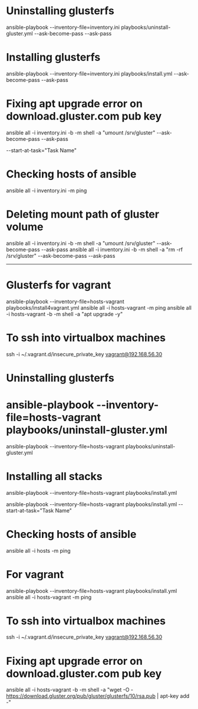 # Uninstalling glusterfs
ansible-playbook --inventory-file=inventory.ini playbooks/uninstall-gluster.yml --ask-become-pass --ask-pass

# Installing glusterfs
ansible-playbook --inventory-file=inventory.ini playbooks/install.yml --ask-become-pass --ask-pass

# Fixing apt upgrade error on download.gluster.com pub key
ansible all -i inventory.ini -b -m shell -a "umount /srv/gluster" --ask-become-pass --ask-pass

--start-at-task="Task Name"

# Checking hosts of ansible
ansible all -i inventory.ini -m ping

# Deleting mount path of gluster volume
ansible all -i inventory.ini -b -m shell -a "umount /srv/gluster" --ask-become-pass --ask-pass
ansible all -i inventory.ini -b -m shell -a "rm -rf /srv/gluster" --ask-become-pass --ask-pass

-------------------------------------------------------------------------------------
# Glusterfs for vagrant
ansible-playbook --inventory-file=hosts-vagrant playbooks/install4vagrant.yml
ansible all -i hosts-vagrant -m ping
ansible all -i hosts-vagrant -b -m shell -a "apt upgrade -y"

# To ssh into virtualbox machines
ssh -i ~/.vagrant.d/insecure_private_key  vagrant@192.168.56.30

# Uninstalling glusterfs
ansible-playbook --inventory-file=hosts-vagrant playbooks/uninstall-gluster.yml
=======
ansible-playbook --inventory-file=hosts-vagrant playbooks/uninstall-gluster.yml

# Installing all stacks
ansible-playbook --inventory-file=hosts-vagrant playbooks/install.yml

ansible-playbook --inventory-file=hosts-vagrant playbooks/install.yml --start-at-task="Task Name"

# Checking hosts of ansible
ansible all -i hosts -m ping

# For vagrant
ansible-playbook --inventory-file=hosts-vagrant playbooks/install.yml
ansible all -i hosts-vagrant -m ping

# To ssh into virtualbox machines
ssh -i ~/.vagrant.d/insecure_private_key  vagrant@192.168.56.30

# Fixing apt upgrade error on download.gluster.com pub key
ansible all -i hosts-vagrant -b -m shell -a "wget -O - https://download.gluster.org/pub/gluster/glusterfs/10/rsa.pub | apt-key add -"